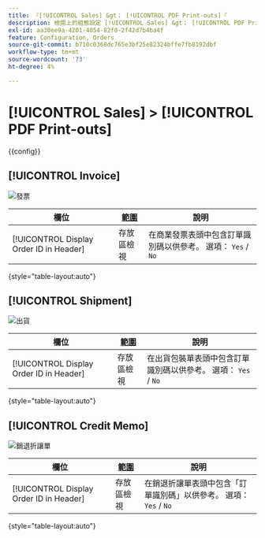 ```yaml
---
title: 『[!UICONTROL Sales] &gt； [!UICONTROL PDF Print-outs]『
description: 檢閱上的組態設定 [!UICONTROL Sales] &gt； [!UICONTROL PDF Print-outs] 商務管理員頁面。
exl-id: aa30ee9a-4201-4054-82f0-2f42d7b4ba4f
feature: Configuration, Orders
source-git-commit: b710c0368dc765e3bf25e82324bffe7fb8192dbf
workflow-type: tm+mt
source-wordcount: '73'
ht-degree: 4%

---
```


# [!UICONTROL Sales] > [!UICONTROL PDF Print-outs]

{{config}}

<!-- [Invoice](https://docs.magento.com/user-guide/marketing/sales-documents-ref-id.html) -->

## [!UICONTROL Invoice]

![發票](./assets/pdf-print-invoice.png)<!-- zoom -->

| 欄位 | [範圍](../../getting-started/websites-stores-views.md#scope-settings) | 說明 |
|--- |--- |--- |
| [!UICONTROL Display Order ID in Header] | 存放區檢視 | 在商業發票表頭中包含訂單識別碼以供參考。 選項： `Yes` / `No` |

{style="table-layout:auto"}

## [!UICONTROL Shipment]

![出貨](./assets/pdf-print-shipment.png)<!-- zoom -->

| 欄位 | [範圍](../../getting-started/websites-stores-views.md#scope-settings) | 說明 |
|--- |--- |--- |
| [!UICONTROL Display Order ID in Header] | 存放區檢視 | 在出貨包裝單表頭中包含訂單識別碼以供參考。 選項： `Yes` / `No` |

{style="table-layout:auto"}

## [!UICONTROL Credit Memo]

![銷退折讓單](./assets/pdf-print-credit-memo.png)<!-- zoom -->

| 欄位 | [範圍](../../getting-started/websites-stores-views.md#scope-settings) | 說明 |
|--- |--- |--- |
| [!UICONTROL Display Order ID in Header] | 存放區檢視 | 在銷退折讓單表頭中包含「訂單識別碼」以供參考。 選項： `Yes` / `No` |

{style="table-layout:auto"}
